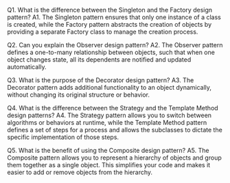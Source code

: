 Q1. What is the difference between the Singleton and the Factory design pattern?
A1. The Singleton pattern ensures that only one instance of a class is created, while the Factory pattern abstracts the creation of objects by providing a separate Factory class to manage the creation process.

Q2. Can you explain the Observer design pattern?
A2. The Observer pattern defines a one-to-many relationship between objects, such that when one object changes state, all its dependents are notified and updated automatically.

Q3. What is the purpose of the Decorator design pattern?
A3. The Decorator pattern adds additional functionality to an object dynamically, without changing its original structure or behavior.

Q4. What is the difference between the Strategy and the Template Method design patterns?
A4. The Strategy pattern allows you to switch between algorithms or behaviors at runtime, while the Template Method pattern defines a set of steps for a process and allows the subclasses to dictate the specific implementation of those steps.

Q5. What is the benefit of using the Composite design pattern?
A5. The Composite pattern allows you to represent a hierarchy of objects and group them together as a single object. This simplifies your code and makes it easier to add or remove objects from the hierarchy.